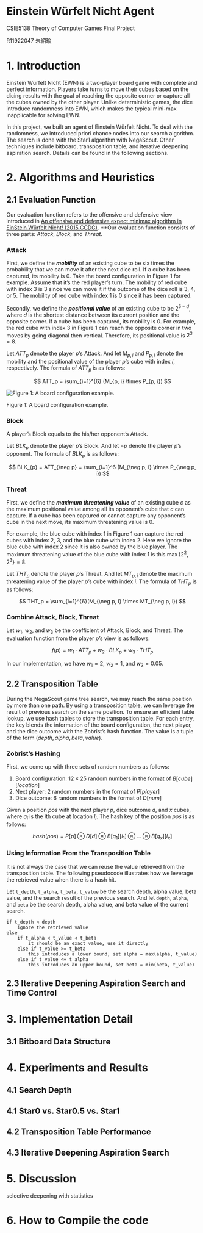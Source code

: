 # Einstein Würfelt Nicht Agent

CSIE5138 Theory of Computer Games Final Project

R11922047 朱紹瑜

# 1. Introduction

Einstein Würfelt Nicht (EWN) is a two-player board game with complete and perfect information. Players take turns to move their cubes based on the dicing results with the goal of reaching the opposite corner or capture all the cubes owned by the other player. Unlike deterministic games, the dice introduce randomness into EWN, which makes the typical mini-max inapplicable for solving EWN.

In this project, we built an agent of Einstein Würfelt Nicht. To deal with the randomness, we introduced priori chance nodes into our search algorithm. The search is done with the Star1 algorithm with NegaScout. Other techniques include bitboard, transposition table, and iterative deepening aspiration search. Details can be found in the following sections.

# 2. Algorithms and Heuristics

## 2.1 Evaluation Function

Our evaluation function refers to the offensive and defensive view introduced in [An offensive and defensive expect minimax algorithm in EinStein Würfelt Nicht! (2015 CCDC)](https://ieeexplore.ieee.org/document/7161846). **Our evaluation function consists of three parts: *Attack*, *Block*, and *Threat*.

### Attack

First, we define the ***mobility*** of an existing cube to be six times the probability that we can move it after the next dice roll. If a cube has been captured, its mobility is $0$. Take the board configuration in Figure 1 for example. Assume that it’s the red player’s turn. The mobility of red cube with index 3 is $3$ since we can move it if the outcome of the dice roll is $3$, $4$, or $5$. The mobility of red cube with index 1 is $0$ since it has been captured.

Secondly, we define the ***positional value*** of an existing cube to be $2^{5-d}$, where $d$ is the shortest distance between its current position and the opposite corner. If a cube has been captured, its mobility is $0$. For example, the red cube with index 3 in Figure 1 can reach the opposite corner in two moves by going diagonal then vertical. Therefore, its positional value is $2^3 = 8$.

Let $ATT_p$ denote the player $p$’s Attack. And let $M_{p, i}$ and $P_{p, i}$ denote the mobility and the positional value of the player $p$’s cube with index $i$, respectively. The formula of $ATT_p$ is as follows:

$$
ATT_p = \sum_{i=1}^{6} (M_{p, i} \times P_{p, i})
$$

![Figure 1: A board configuration example.](https://i.imgur.com/jlC9kBy.png)

Figure 1: A board configuration example.

### Block

A player’s Block equals to the his/her opponent’s Attack.

Let $BLK_p$ denote the player $p$’s Block. And let $\neg p$ denote the player $p$’s opponent. The formula of $BLK_p$ is as follows:

$$
BLK_{p} = ATT_{\neg p} = \sum_{i=1}^6 (M_{\neg p, i} \times P_{\neg p, i})
$$

### Threat

First, we define the ***maximum threatening value*** of an existing cube $c$ as the maximum positional value among all its opponent’s cube that $c$ can capture. If a cube has been captured or cannot capture any opponent’s cube in the next move, its maximum threatening value is 0.

For example, the blue cube with index 1 in Figure 1 can capture the red cubes with index 2, 3, and the blue cube with index 2. Here we ignore the blue cube with index 2 since it is also owned by the blue player. The maximum threatening value of the blue cube with index 1 is this $\max\{2^2, 2^3\} = 8$.

Let $THT_p$ denote the player $p$’s Threat. And let $MT_{p, i}$ denote the maximum threatening value of the player $p$’s cube with index $i$. The formula of $THT_p$ is as follows:

$$
THT_p = \sum_{i=1}^{6}(M_{\neg p, i} \times MT_{\neg p, i})
$$

### Combine Attack, Block, Threat

Let $w_1$, $w_2$, and $w_3$ be the coefficient of Attack, Block, and Threat. The evaluation function from the player $p$’s view is as follows:

$$
f(p) = w_1 \cdot ATT_p + w_2 \cdot BLK_p + w_3 \cdot THT_p
$$

In our implementation, we have $w_1 = 2$, $w_2 = 1$, and $w_3 = 0.05$.

## 2.2 Transposition Table

During the NegaScout game tree search, we may reach the same position by more than one path. By using a transposition table, we can leverage the result of previous search on the same position. To ensure an efficient table lookup, we use hash tables to store the transposition table. For each entry, the key blends the information of the board configuration, the next player, and the dice outcome with the Zobrist’s hash function. The value is a tuple of the form $(depth, alpha, beta, value)$.

### Zobrist’s Hashing

First, we come up with three sets of random numbers as follows:

1. Board configuration: $12 \times 25$ random numbers in the format of $B[cube][location]$
2. Next player: $2$ random numbers in the format of $P[player]$
3. Dice outcome: $6$ random numbers in the format of $D[num]$

Given a position $pos$ with the next player $p$, dice outcome $d$, and $x$ cubes, where $q_i$ is the $i$th cube at location $l_i$. The hash key of the position $pos$ is as follows:

$$
hash(pos) = P[p] \otimes D[d] \otimes B[q_1][l_1] \otimes ... \otimes B[q_x][l_x] 
$$

### Using Information From the Transposition Table

It is not always the case that we can reuse the value retrieved from the transposition table. The following pseudocode illustrates how we leverage the retrieved value when there is a hash hit.

Let `t_depth`, `t_alpha`, `t_beta`, `t_value` be the search depth, alpha value, beta value, and the search result of the previous search.  And let `depth`, `alpha`, and `beta` be the search depth, alpha value, and beta value of the current search.

```
if t_depth < depth
	ignore the retrieved value
else
	if t_alpha < t_value < t_beta
		it should be an exact value, use it directly
	else if t_value >= t_beta
		this introduces a lower bound, set alpha = max(alpha, t_value) 
	else if t_value <= t_alpha
		this introduces an upper bound, set beta = min(beta, t_value)
```

## 2.3 Iterative Deepening Aspiration Search and Time Control

# 3. Implementation Detail

## 3.1 Bitboard Data Structure

# 4. Experiments and Results

## 4.1 Search Depth

## 4.1 Star0 vs. Star0.5 vs. Star1

## 4.2 Transposition Table Performance

## 4.3 Iterative Deepening Aspiration Search

# 5. Discussion

selective deepening with statistics

# 6. How to Compile the code